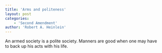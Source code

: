 ```yaml
---
title: 'Arms and politeness'
layout: post
categories:
    - 'Second Amendment'
author: 'Robert A. Heinlein'
---
```


An armed society is a polite society. Manners are good when one may have to back up his acts with his life.